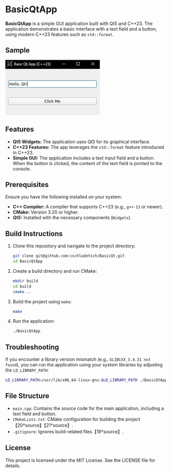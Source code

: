 # BasicQtApp

**BasicQtApp** is a simple GUI application built with Qt5 and C++23. The application demonstrates a basic interface with a text field and a button, using modern C++23 features such as `std::format`.

## Sample

![image](resources/Untitled.jpg)

## Features

- **Qt5 Widgets:** The application uses Qt5 for its graphical interface.
- **C++23 Features:** The app leverages the `std::format` feature introduced in C++23.
- **Simple GUI:** The application includes a text input field and a button. When the button is clicked, the content of the text field is printed to the console.

## Prerequisites

Ensure you have the following installed on your system:

- **C++ Compiler:** A compiler that supports C++23 (e.g., `g++-13` or newer).
- **CMake:** Version 3.20 or higher.
- **Qt5:** Installed with the necessary components (`Widgets`).

## Build Instructions

1. Clone this repository and navigate to the project directory:

    ```bash
    git clone git@github.com:cschladetsch/BasicQt.git
    cd BasicQtApp
    ```

2. Create a build directory and run CMake:

    ```bash
    mkdir build
    cd build
    cmake ..
    ```

3. Build the project using `make`:

    ```bash
    make
    ```

4. Run the application:

    ```bash
    ./BasicQtApp
    ```

## Troubleshooting

If you encounter a library version mismatch (e.g., `GLIBCXX_3.4.31 not found`), you can run the application using your system libraries by adjusting the `LD_LIBRARY_PATH`:

```bash
LD_LIBRARY_PATH=/usr/lib/x86_64-linux-gnu:$LD_LIBRARY_PATH ./BasicQtApp
```

## File Structure

- `main.cpp`: Contains the source code for the main application, including a text field and button.
- `CMakeLists.txt`: CMake configuration for building the project【20†source】【21†source】.
- `.gitignore`: Ignores build-related files【19†source】.

## License

This project is licensed under the MIT License. See the LICENSE file for details.

